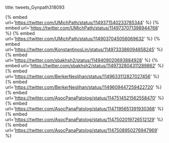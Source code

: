 title: tweets_Gynpath318093

{% embed url='https://twitter.com/UMichPath/status/1149371540233785344' %}
{% embed url='https://twitter.com/UMichPath/status/1149737071398944768' %}
{% embed url='https://twitter.com/UMichPath/status/1149037045056069632' %}
{% embed url='https://twitter.com/KonstantinosLin/status/1149733386094858245' %}
{% embed url='https://twitter.com/sbakhsh2/status/1149409020693884928' %}
{% embed url='https://twitter.com/sbakhsh2/status/1149732804311289862' %}
{% embed url='https://twitter.com/BerkerNeslihan/status/1149633112827027456' %}
{% embed url='https://twitter.com/BerkerNeslihan/status/1149609447259422720' %}
{% embed url='https://twitter.com/AsocPanaPatolog/status/1147514521562558470' %}
{% embed url='https://twitter.com/AsocPanaPatolog/status/1147195651391930368' %}
{% embed url='https://twitter.com/AsocPanaPatolog/status/1147502019726512129' %}
{% embed url='https://twitter.com/AsocPanaPatolog/status/1147508950276947969' %}
